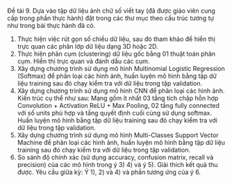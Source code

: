 Đề tài 9. Dựa vào tập dữ liệu ảnh chữ số viết tay (đã được giáo viên cung cấp trong phần thực hành) đặt trong các thư mục
theo cấu trúc tương tự như trong bài thực hành đã có.
1) Thực hiện việc rút gọn số chiều dữ liệu, sau đó tham khảo để hiển thị trực quan các phân lớp dữ liệu dạng 3D hoặc
2D.
2) Thực hiện phân cụm (clustering) dữ liệu gốc bằng 01 thuật toán phân cụm. Hiển thị trực quan và đánh dấu các cụm.
3) Xây dựng chương trình sử dụng mô hình Multinomial Logistic Regression (Softmax) để phân loại các hình ảnh, huấn
luyện mô hình bằng tập dữ liệu training sau đó chạy kiểm tra với dữ liệu trong tập validation.
4) Xây dựng chương trình sử dụng mô hình CNN để phân loại các hình ảnh. Kiến trúc cụ thể như sau: Mạng gồm ít
nhất 03 tầng tích chập hỗn hợp Convolution + Activation ReLU + Max Pooling, 02 tầng fully connected với số units
phù hợp và tầng quyết định cuối cùng sử dụng softmax. Huấn luyện mô hình bằng tập dữ liệu training sau đó chạy
kiểm tra với dữ liệu trong tập validation.
5) Xây dựng chương trình sử dụng mô hình Multi-Classes Support Vector Machine để phân loại các hình ảnh, huấn
luyện mô hình bằng tập dữ liệu training sau đó chạy kiểm tra với dữ liệu trong tập validation.
6) So sánh độ chính xác (sử dụng accuracy, confusion matrix, recall và precision) của các mô hình trong ý 3) 4) và ý 5).
Giải thích kết quả thu được. Yêu cầu giữa kỳ: Ý 1), 2) và 4) và phần tương ứng của ý 6.
